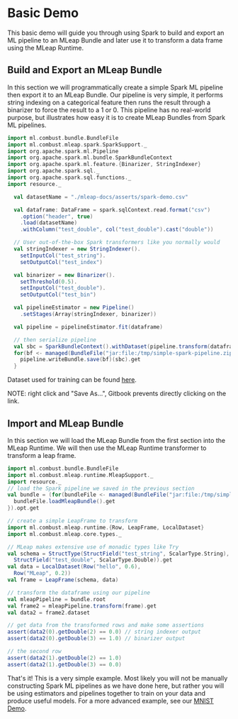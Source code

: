 # Basic Demo

This basic demo will guide you through using Spark to build and export
an ML pipeline to an MLeap Bundle and later use it to transform a data
frame using the MLeap Runtime.

## Build and Export an MLeap Bundle

In this section we will programmatically create a simple Spark ML
pipeline then export it to an MLeap Bundle. Our pipeline is very simple,
it performs string indexing on a categorical feature then runs the
result through a binarizer to force the result to a 1 or 0. This
pipeline has no real-world purpose, but illustrates how easy it is to
create MLeap Bundles from Spark ML pipelines.

```scala
import ml.combust.bundle.BundleFile
import ml.combust.mleap.spark.SparkSupport._
import org.apache.spark.ml.Pipeline
import org.apache.spark.ml.bundle.SparkBundleContext
import org.apache.spark.ml.feature.{Binarizer, StringIndexer}
import org.apache.spark.sql._
import org.apache.spark.sql.functions._
import resource._

  val datasetName = "./mleap-docs/asserts/spark-demo.csv"

  val dataframe: DataFrame = spark.sqlContext.read.format("csv")
    .option("header", true)
    .load(datasetName)
    .withColumn("test_double", col("test_double").cast("double"))

  // User out-of-the-box Spark transformers like you normally would
  val stringIndexer = new StringIndexer().
    setInputCol("test_string").
    setOutputCol("test_index")

  val binarizer = new Binarizer().
    setThreshold(0.5).
    setInputCol("test_double").
    setOutputCol("test_bin")

  val pipelineEstimator = new Pipeline()
    .setStages(Array(stringIndexer, binarizer))

  val pipeline = pipelineEstimator.fit(dataframe)

  // then serialize pipeline
  val sbc = SparkBundleContext().withDataset(pipeline.transform(dataframe))
  for(bf <- managed(BundleFile("jar:file:/tmp/simple-spark-pipeline.zip"))) {
    pipeline.writeBundle.save(bf)(sbc).get
  }
```

Dataset used for training can be found [here](../assets/spark-demo.csv).

NOTE: right click and "Save As...", Gitbook prevents directly clicking on the link.

## Import and MLeap Bundle

In this section we will load the MLeap Bundle from the first section
into the MLeap Runtime. We will then use the MLeap Runtime transformer to
transform a leap frame.

```scala
import ml.combust.bundle.BundleFile
import ml.combust.mleap.runtime.MleapSupport._
import resource._
// load the Spark pipeline we saved in the previous section
val bundle = (for(bundleFile <- managed(BundleFile("jar:file:/tmp/simple-spark-pipeline.zip"))) yield {
  bundleFile.loadMleapBundle().get
}).opt.get

// create a simple LeapFrame to transform
import ml.combust.mleap.runtime.{Row, LeapFrame, LocalDataset}
import ml.combust.mleap.core.types._

// MLeap makes extensive use of monadic types like Try
val schema = StructType(StructField("test_string", ScalarType.String),
  StructField("test_double", ScalarType.Double)).get
val data = LocalDataset(Row("hello", 0.6),
  Row("MLeap", 0.2))
val frame = LeapFrame(schema, data)

// transform the dataframe using our pipeline
val mleapPipeline = bundle.root
val frame2 = mleapPipeline.transform(frame).get
val data2 = frame2.dataset

// get data from the transformed rows and make some assertions
assert(data2(0).getDouble(2) == 0.0) // string indexer output
assert(data2(0).getDouble(3) == 1.0) // binarizer output

// the second row
assert(data2(1).getDouble(2) == 1.0)
assert(data2(1).getDouble(3) == 0.0)
```

That's it! This is a very simple example. Most likely you will not be
manually constructing Spark ML pipelines as we have done here, but
rather you will be using estimators and pipelines together to train on
your data and produce useful models. For a more advanced example, see
our [MNIST Demo](minst.md).

